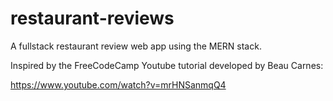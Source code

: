 # restaurant-reviews
A fullstack restaurant review web app using the MERN stack.

Inspired by the FreeCodeCamp Youtube tutorial developed by Beau Carnes:

https://www.youtube.com/watch?v=mrHNSanmqQ4